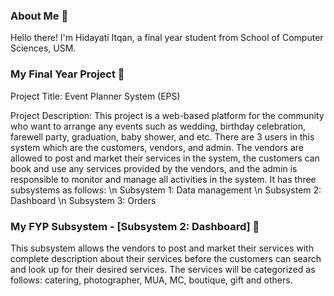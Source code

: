 ### About Me 👤

Hello there! I'm Hidayati Itqan, a final year student from School of Computer Sciences, USM.

### My Final Year Project 📜

Project Title: Event Planner System (EPS)

Project Description:
This project is a web-based platform for the community who want to arrange any events such as wedding, birthday celebration, farewell party, graduation, baby shower, and etc. There are 3 users in this system which are the customers, vendors, and admin. The vendors are allowed to post and market their services in the system, the customers can book and use any services provided by the vendors, and the admin is responsible to monitor and manage all activities in the system. It has three subsystems as follows:
    \n Subsystem 1: Data management
    \n Subsystem 2: Dashboard
    \n Subsystem 3: Orders

### My FYP Subsystem - [Subsystem 2: Dashboard] 📜

This subsystem allows the vendors to post and market their services with complete description about their services before the customers can search and look up for their desired services. The services will be categorized as follows: catering, photographer, MUA, MC, boutique, gift and others.
